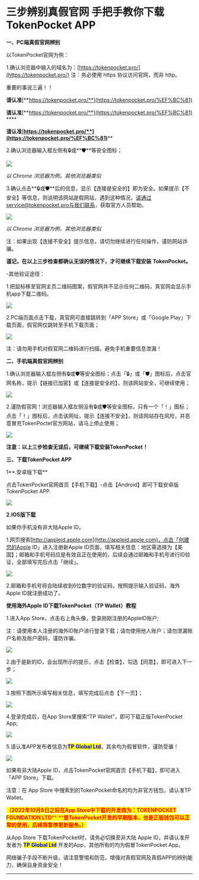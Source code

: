 # 三步辨别真假官网 手把手教你下载TokenPocket APP

**一、PC端真假官网辨别**

以TokenPocket官网为例：

1.确认浏览器中输入的域名为：[https://tokenpocket.pro/](https://tokenpocket.pro/) 注：务必使用 https 协议访问官网，而非 http。

重要的事说三遍！！&#x20;

**请认准**[**https://tokenpocket.pro/**](https://tokenpocket.pro/%EF%BC%81)

**请认准**[**https://tokenpocket.pro/**](https://tokenpocket.pro/%EF%BC%81) ****&#x20;

**请认准**[**https://tokenpocket.pro/**](https://tokenpocket.pro/%EF%BC%81)****

2.确认浏览器输入框左侧有🔒或**🛡️**等安全图标；

![](<../../.gitbook/assets/1 (35) (1).png>)



_以 Chrome 浏览器为例，其他浏览器类似_

3.确认点击**🔒或🛡️**后的信息，显示【连接是安全的】即为安全。如果提示【不安全】等信息，则说明该网站是假网站，遇到这种情况，请通过service@tokenpocket.pro与我们联系，获取官方人员帮助。

![](<../../.gitbook/assets/2 (22) (1).png>)



_以 Chrome 浏览器为例，其他浏览器类似_

注：如果出现【连接不安全】提示信息，请切勿继续进行任何操作，谨防网站诈骗。

**谨记，在以上三步检查都确认无误的情况下，才可继续下载安装** **TokenPocket。**

\-其他验证途径：

1.把鼠标移至官网主页二维码图案，假官网并不显示任何二维码，真官网会显示手机app下载二维码。

![](<../../.gitbook/assets/三步辨别真假官网 手把手教你下载TokenPocket APP.png>)

2.PC端页面点击下载，真官网可直接跳转到「APP Store」或「Google Play」下载页面，假官网仅跳转至手机下载页面；

![](<../../.gitbook/assets/4 (12) (1).png>)

注：请勿用手机对假官网二维码进行扫描，避免手机重要信息泄漏！

**二、手机端真假官网辨别**

1.确认浏览器输入框左侧有🔒或🛡️等安全图标；点击「🔒」或「🛡️」图标后，点击官网名称，提示【链接已加密】或【连接是安全的】，则该网站安全，可继续使用；

![](<../../.gitbook/assets/5 (9) (1) (1).png>)

2.谨防假官网！浏览器输入框左侧没有🔒或🛡️等安全图标，只有一个「！」图标；点击「！」图标后，点击该网址，提示【连接不安全】，则该网站存在风险，并恶意冒充TokenPoctet官方网站，请马上停止使用；

![](<../../.gitbook/assets/6 (6) (1).png>)

**注意：以上三步检查无误后，可继续下载安装TokenPocket！**

**三、下载TokenPocket APP**

1**.安卓版下载**

点击TokenPocket官网首页【手机下载】-点击【Android】即可下载安卓版TokenPocket APP.

![](<../../.gitbook/assets/8 (2) (1) (1).png>)

**2.IOS版下载**

如果你手机没有非大陆Apple ID。

1.网页搜索[http://appleid.apple.com](http://appleid.apple.com)，点击「创建您的Apple ID」进入注册新Apple ID页面，填写相关信息：地区需选择为【美国】；邮箱和手机号码应是有效且正在使用的，后续会通过邮箱和手机号进行ID验证，全部填写完后点击「继续」。

![](<../../.gitbook/assets/9 (4) (1).png>)

2.邮箱和手机号将会陆续收到6位数字的验证码，按照提示输入验证码，海外Apple ID就注册成功了。

**使用海外Apple ID下载TokenPocket（TP Wallet）教程**

1.进入App Store，点击右上角头像，登录刚刚注册的AppleID账户;

注：请使用本人注册的海外ID账户进行登录下载；请勿使用他人账户；请勿泄漏账户名称及账户密码，谨防诈骗。

![](<../../.gitbook/assets/10 (2) (1).png>)



2.由于是新的ID，会出现所示的提示，点击【检查】，勾选【同意】，即可进入下一步；

![](<../../.gitbook/assets/11 (2).png>)

3.按照下图所示填写相关信息，填写完成后点击【下一页】；

![](../../.gitbook/assets/12.png)

4.登录完成后，在App Store里搜索“TP Wallet”，即可下载正版TokenPocket App;

![](<../../.gitbook/assets/1 (4).png>)

5.请认准APP发布者信息为<mark style="color:blue;">**TP Global Ltd**</mark>，其余均为假冒软件，谨防受骗！

![](<../../.gitbook/assets/2 (4).png>)

如果有非大陆Apple ID，点击TokenPocket官网首页【手机下载】，即可进入「APP Store」下载。

注意：在 App Store 中搜索到的TokenPocket命名的均为非官方钱包，请认准TP Wallet。

<mark style="color:red;">**（2022年10月8日之前在App Store中下载的开发商为：**</mark><mark style="color:blue;"><mark style="color:red;">**TOKENPOCKET FOUNDATION LTD**<mark style="color:red;"></mark><mark style="color:red;">** **</mark><mark style="color:red;">**是TokenPocket开发的早期版本，也是正版钱包可以正常的使用，后续将暂停更新服务。）**</mark>

从App Store 下载TokenPocket时，请务必切换至非大陆 Apple ID，并请认准开发者为 <mark style="color:blue;">**TP Global Ltd**</mark> 开发的App，其他所有的均为假冒TokenPocket App。

网络骗子手段不断升级，请注意警惕和防范，增强对真假官网及真假APP的辨别能力，确保自身资金安全！

****
